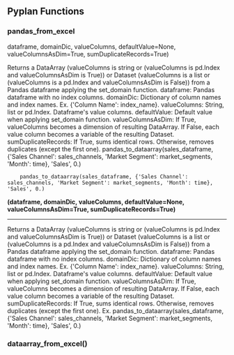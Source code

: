 ## Pyplan Functions

### pandas_from_excel
dataframe, domainDic, valueColumns, defaultValue=None, valueColumnsAsDim=True, sumDuplicateRecords=True)

Returns a DataArray (valueColumns is string or (valueColumns is pd.Index and valueColumnsAsDim is True)) or Dataset (valueColumns is a list or (valueColumns is a pd.Index and valueColumnsAsDim is False)) from a Pandas dataframe applying the set_domain function.
    dataframe: Pandas dataframe with no index columns.
    domainDic: Dictionary of column names and index names. Ex. {'Column Name': index_name}.
    valueColumns: String, list or pd.Index. Dataframe's value columns.
    defaultValue: Default value when applying set_domain function.
    valueColumnsAsDim: If True, valueColumns becomes a dimension of resulting DataArray. If False, each value column becomes a variable of the resulting Dataset.
    sumDuplicateRecords: If True, sums identical rows. Otherwise, removes duplicates (except the first one). 
pandas_to_dataarray(sales_dataframe, {'Sales Channel': sales_channels, 'Market Segment': market_segments, 'Month': time}, 'Sales', 0.)

	    pandas_to_dataarray(sales_dataframe, {'Sales Channel': sales_channels, 'Market Segment': market_segments, 'Month': time}, 'Sales', 0.)


**(dataframe, domainDic, valueColumns, defaultValue=None, valueColumnsAsDim=True, sumDuplicateRecords=True)**
 
----------

Returns a DataArray (valueColumns is string or (valueColumns is pd.Index and valueColumnsAsDim is True)) or Dataset (valueColumns is a list or (valueColumns is a pd.Index and valueColumnsAsDim is False)) from a Pandas dataframe applying the set_domain function. dataframe: Pandas dataframe with no index columns. domainDic: Dictionary of column names and index names. Ex. {'Column Name': index_name}. valueColumns: String, list or pd.Index. Dataframe's value columns. defaultValue: Default value when applying set_domain function. valueColumnsAsDim: If True, valueColumns becomes a dimension of resulting DataArray. If False, each value column becomes a variable of the resulting Dataset. sumDuplicateRecords: If True, sums identical rows. Otherwise, removes duplicates (except the first one). Ex. pandas_to_dataarray(sales_dataframe, {'Sales Channel': sales_channels, 'Market Segment': market_segments, 'Month': time}, 'Sales', 0.)


### dataarray_from_excel()
<!--stackedit_data:
eyJoaXN0b3J5IjpbNzAwNjUzNjk4LC0xMDM3MDEzNTg5LC0xNT
AzMDQyOTAzLDEzMjYzMTk2NTUsLTIwMzU5NDE2NDgsLTg0Nzcw
MDQ2Ml19
-->